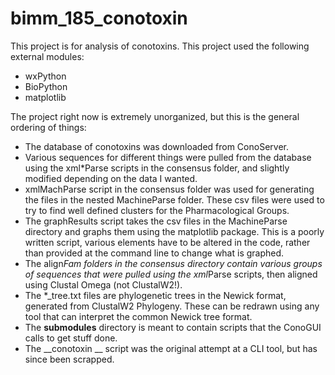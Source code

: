 bimm_185_conotoxin
==================

This project is for analysis of conotoxins.
This project used the following external modules:
* wxPython
* BioPython
* matplotlib

The project right now is extremely unorganized, but this is the general
ordering of things:
* The database of conotoxins was downloaded from ConoServer.
* Various sequences for different things were pulled from the database using
the xml*Parse scripts in the consensus folder, and slightly modified depending
on the data I wanted.
* xmlMachParse script in the consensus folder was used for generating the files
in the nested MachineParse folder.  These csv files were used to try to 
find well defined clusters for the Pharmacological Groups.
* The graphResults script takes the csv files in the MachineParse directory
and graphs them using the matplotlib package.  This is a poorly written
script, various elements have to be altered in the code, rather than provided
at the command line to change what is graphed.
* The align*Fam folders in the consensus directory contain various groups of
sequences that were pulled using the xml*Parse scripts, then aligned using
Clustal Omega (not ClustalW2!).
* The *_tree.txt files are phylogenetic trees in the Newick format, generated
from ClustalW2 Phylogeny.  These can be redrawn using any tool that can
interpret the common Newick tree format.
* The __submodules__ directory is meant to contain scripts that the ConoGUI calls
to get stuff done.
* The __conotoxin __ script was the original attempt at a CLI tool, but has
since been scrapped.